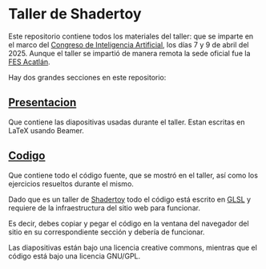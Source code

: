 # Taller de Shadertoy

Este repositorio contiene todos los materiales del taller: que se imparte en el marco del [Congreso de Inteligencia Artificial](), los días 7 y 9 de abril del 2025.
Aunque el taller se impartió de manera remota la sede oficial fue la [FES Acatlán](https://www.acatlan.unam.mx/).

Hay dos grandes secciones en este repositorio:

## [Presentacion](presentacion)
Que contiene las diapositivas usadas durante el taller. Estan escritas en LaTeX usando Beamer.

## [Codigo](codigo)
Que contiene todo el código fuente, que se mostró en el taller, así como los ejercicios resueltos durante el mismo.

Dado que es un taller de [Shadertoy](https://www.shadertoy.com/) todo el código está escrito en [GLSL](https://www.khronos.org/opengl/wiki/Core_Language_(GLSL)) y requiere de la infraestructura del sitio web para funcionar.

Es decir, debes copiar y pegar el código en la ventana del navegador del sitio en su correspondiente sección y debería de funcionar.

Las diapositivas están bajo una licencia creative commons, mientras que el código está bajo una licencia GNU/GPL.

